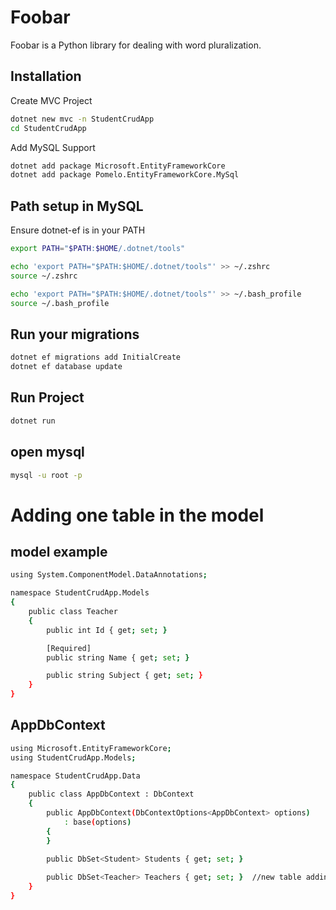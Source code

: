 # Foobar

Foobar is a Python library for dealing with word pluralization.

## Installation

Create MVC Project
```bash
dotnet new mvc -n StudentCrudApp
cd StudentCrudApp
```
Add MySQL Support
```bash
dotnet add package Microsoft.EntityFrameworkCore
dotnet add package Pomelo.EntityFrameworkCore.MySql
```
## Path setup in MySQL
Ensure dotnet-ef is in your PATH
```bash
export PATH="$PATH:$HOME/.dotnet/tools"
```
```bash
echo 'export PATH="$PATH:$HOME/.dotnet/tools"' >> ~/.zshrc
source ~/.zshrc
```
```bash
echo 'export PATH="$PATH:$HOME/.dotnet/tools"' >> ~/.bash_profile
source ~/.bash_profile
```
## Run your migrations
```bash
dotnet ef migrations add InitialCreate
dotnet ef database update
```

## Run Project
```bash
dotnet run 
```

## open mysql
```bash
mysql -u root -p
```


# Adding one table in the model 
## model example
```bash
using System.ComponentModel.DataAnnotations;

namespace StudentCrudApp.Models
{
    public class Teacher
    {
        public int Id { get; set; }

        [Required]
        public string Name { get; set; }

        public string Subject { get; set; }
    }
}

```
## AppDbContext 
```bash
using Microsoft.EntityFrameworkCore;
using StudentCrudApp.Models;

namespace StudentCrudApp.Data
{
    public class AppDbContext : DbContext
    {
        public AppDbContext(DbContextOptions<AppDbContext> options)
            : base(options)
        {
        }

        public DbSet<Student> Students { get; set; }
        
        public DbSet<Teacher> Teachers { get; set; }  //new table adding example
    }
}

```

